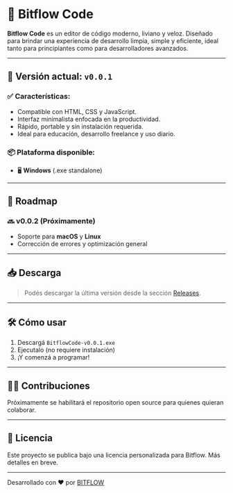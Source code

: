 # 🧠 Bitflow Code

**Bitflow Code** es un editor de código moderno, liviano y veloz. Diseñado para brindar una experiencia de desarrollo limpia, simple y eficiente, ideal tanto para principiantes como para desarrolladores avanzados.

---

## 🚀 Versión actual: `v0.0.1`

### ✅ Características:
- Compatible con HTML, CSS y JavaScript.
- Interfaz minimalista enfocada en la productividad.
- Rápido, portable y sin instalación requerida.
- Ideal para educación, desarrollo freelance y uso diario.

### 📦 Plataforma disponible:
- 🖥️ **Windows** (.exe standalone)

---

## 📅 Roadmap

### 🔜 v0.0.2 (Próximamente)
- Soporte para **macOS** y **Linux**
- Corrección de errores y optimización general

---

## 📥 Descarga

> Podés descargar la última versión desde la sección [Releases](https://github.com/tuusuario/bitflow-code/releases).

---

## 🛠️ Cómo usar

1. Descargá `BitflowCode-v0.0.1.exe`
2. Ejecutalo (no requiere instalación)
3. ¡Y comenzá a programar!

---

## 🧑‍💻 Contribuciones

Próximamente se habilitará el repositorio open source para quienes quieran colaborar.

---

## 🧩 Licencia

Este proyecto se publica bajo una licencia personalizada para Bitflow. Más detalles en breve.

---

Desarrollado con ❤️ por [BITFLOW](https://bitflow.com)  
